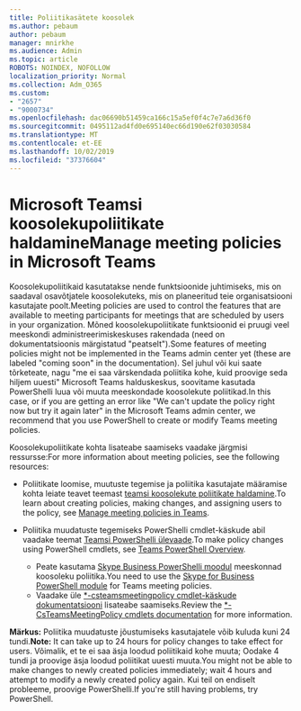 ```yaml
---
title: Poliitikasätete koosolek
ms.author: pebaum
author: pebaum
manager: mnirkhe
ms.audience: Admin
ms.topic: article
ROBOTS: NOINDEX, NOFOLLOW
localization_priority: Normal
ms.collection: Adm_O365
ms.custom:
- "2657"
- "9000734"
ms.openlocfilehash: dac06690b51459ca166c15a5ef0f4c7e7a6d36f0
ms.sourcegitcommit: 0495112ad4fd0e695140ec66d190e62f03030584
ms.translationtype: MT
ms.contentlocale: et-EE
ms.lasthandoff: 10/02/2019
ms.locfileid: "37376604"
---
```

# <a name="manage-meeting-policies-in-microsoft-teams"></a><span data-ttu-id="bf262-102">Microsoft Teamsi koosolekupoliitikate haldamine</span><span class="sxs-lookup"><span data-stu-id="bf262-102">Manage meeting policies in Microsoft Teams</span></span>

<span data-ttu-id="bf262-103">Koosolekupoliitikaid kasutatakse nende funktsioonide juhtimiseks, mis on saadaval osavõtjatele koosolekuteks, mis on planeeritud teie organisatsiooni kasutajate poolt.</span><span class="sxs-lookup"><span data-stu-id="bf262-103">Meeting policies are used to control the features that are available to meeting participants for meetings that are scheduled by users in your organization.</span></span> <span data-ttu-id="bf262-104">Mõned koosolekupoliitikate funktsioonid ei pruugi veel meeskondi administreerimiskeskuses rakendada (need on dokumentatsioonis märgistatud "peatselt").</span><span class="sxs-lookup"><span data-stu-id="bf262-104">Some features of meeting policies might not be implemented in the Teams admin center yet (these are labeled "coming soon" in the documentation).</span></span> <span data-ttu-id="bf262-105">Sel juhul või kui saate tõrketeate, nagu "me ei saa värskendada poliitika kohe, kuid proovige seda hiljem uuesti" Microsoft Teams halduskeskus, soovitame kasutada PowerShelli luua või muuta meeskondade koosolekute poliitikad.</span><span class="sxs-lookup"><span data-stu-id="bf262-105">In this case, or if you are getting an error like "We can't update the policy right now but try it again later" in the Microsoft Teams admin center, we recommend that you use PowerShell to create or modify Teams meeting policies.</span></span> 

<span data-ttu-id="bf262-106">Koosolekupoliitikate kohta lisateabe saamiseks vaadake järgmisi ressursse:</span><span class="sxs-lookup"><span data-stu-id="bf262-106">For more information about meeting policies, see the following resources:</span></span>

- <span data-ttu-id="bf262-107">Poliitikate loomise, muutuste tegemise ja poliitika kasutajate määramise kohta leiate teavet teemast [teamsi koosolekute poliitikate haldamine](https://docs.microsoft.com/en-us/microsoftteams/meeting-policies-in-teams).</span><span class="sxs-lookup"><span data-stu-id="bf262-107">To learn about creating policies, making changes, and assigning users to the policy, see [Manage meeting policies in Teams](https://docs.microsoft.com/en-us/microsoftteams/meeting-policies-in-teams).</span></span>

- <span data-ttu-id="bf262-108">Poliitika muudatuste tegemiseks PowerShelli cmdlet-käskude abil vaadake teemat [Teamsi PowerShelli ülevaade](https://docs.microsoft.com/microsoftteams/teams-powershell-overview).</span><span class="sxs-lookup"><span data-stu-id="bf262-108">To make policy changes using PowerShell cmdlets, see [Teams PowerShell Overview](https://docs.microsoft.com/microsoftteams/teams-powershell-overview).</span></span> 
    - <span data-ttu-id="bf262-109">Peate kasutama [Skype Business PowerShelli moodul](https://www.microsoft.com/download/details.aspx?id=39366) meeskonnad koosoleku poliitika.</span><span class="sxs-lookup"><span data-stu-id="bf262-109">You need to use the [Skype for Business PowerShell module](https://www.microsoft.com/download/details.aspx?id=39366) for Teams meeting policies.</span></span> 
    - <span data-ttu-id="bf262-110">Vaadake üle [\*-csteamsmeetingpolicy cmdlet-käskude dokumentatsiooni](https://docs.microsoft.com/search/?search=CsTeamsMeetingPolicy&view=skype-ps) lisateabe saamiseks.</span><span class="sxs-lookup"><span data-stu-id="bf262-110">Review the [\*-CsTeamsMeetingPolicy cmdlets documentation](https://docs.microsoft.com/search/?search=CsTeamsMeetingPolicy&view=skype-ps) for more information.</span></span>

<span data-ttu-id="bf262-111">**Märkus:** Poliitika muudatuste jõustumiseks kasutajatele võib kuluda kuni 24 tundi.</span><span class="sxs-lookup"><span data-stu-id="bf262-111">**Note:** It can take up to 24 hours for policy changes to take effect for users.</span></span> <span data-ttu-id="bf262-112">Võimalik, et te ei saa äsja loodud poliitikaid kohe muuta; Oodake 4 tundi ja proovige äsja loodud poliitikat uuesti muuta.</span><span class="sxs-lookup"><span data-stu-id="bf262-112">You might not be able to make changes to newly created policies immediately; wait 4 hours and attempt to modify a newly created policy again.</span></span> <span data-ttu-id="bf262-113">Kui teil on endiselt probleeme, proovige PowerShelli.</span><span class="sxs-lookup"><span data-stu-id="bf262-113">If you're still having problems, try PowerShell.</span></span>  